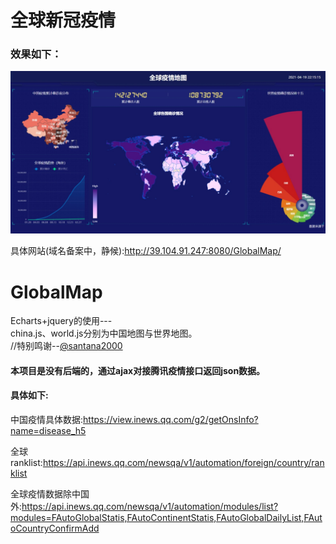 # 全球新冠疫情  
### 效果如下：  
![Image](https://github.com/srqAndwr/GlobalMap/blob/main/preview/GlobalMAp.jpeg)  

  
具体网站(域名备案中，静候):http://39.104.91.247:8080/GlobalMap/  
  
# GlobalMap  
Echarts+jquery的使用---  
china.js、world.js分别为中国地图与世界地图。  
//特别鸣谢--[@santana2000](https://github.com/santana2000/sxWebGIS/tree/master/poi)  

#### 本项目是没有后端的，通过ajax对接腾讯疫情接口返回json数据。  
#### 具体如下:  

中国疫情具体数据:https://view.inews.qq.com/g2/getOnsInfo?name=disease_h5  

全球ranklist:https://api.inews.qq.com/newsqa/v1/automation/foreign/country/ranklist  

全球疫情数据除中国外:https://api.inews.qq.com/newsqa/v1/automation/modules/list?modules=FAutoGlobalStatis,FAutoContinentStatis,FAutoGlobalDailyList,FAutoCountryConfirmAdd  
